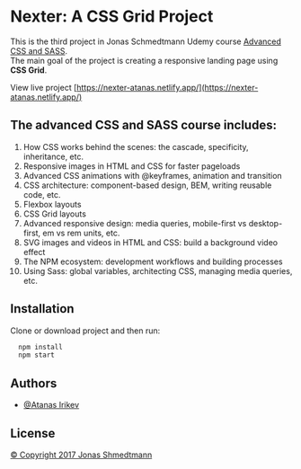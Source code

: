 
# Nexter: A CSS Grid Project

This is the third project in Jonas Schmedtmann Udemy course [Advanced CSS and SASS](https://www.udemy.com/course/advanced-css-and-sass/).  
The main goal of the project is creating a responsive landing page using **CSS Grid**.

View live project [https://nexter-atanas.netlify.app/](https://nexter-atanas.netlify.app/)

## The advanced CSS and SASS course includes:
1. How CSS works behind the scenes: the cascade, specificity, inheritance, etc.
2. Responsive images in HTML and CSS for faster pageloads
3. Advanced CSS animations with @keyframes, animation and transition
4. CSS architecture: component-based design, BEM, writing reusable code, etc.
5. Flexbox layouts
6. CSS Grid layouts
7. Advanced responsive design: media queries, mobile-first vs desktop-first, em vs rem units, etc.
8. SVG images and videos in HTML and CSS: build a background video effect
9. The NPM ecosystem: development workflows and building processes
10. Using Sass: global variables, architecting CSS, managing media queries, etc.


## Installation

Clone or download project and then run:

```bash
  npm install
  npm start
```
    
## Authors

- [@Atanas Irikev](https://github.com/na4oman)


## License

[&copy; Copyright 2017 Jonas Shmedtmann](https://www.udemy.com/course/advanced-css-and-sass/)

